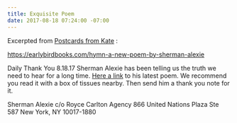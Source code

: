 ```yaml
---
title: Exquisite Poem
date: 2017-08-18 07:24:00 -07:00
---
```


Excerpted from [Postcards from Kate](https://www.postcardsfromkate.org/) :

https://earlybirdbooks.com/hymn-a-new-poem-by-sherman-alexie
 
Daily Thank You 8.18.17 
Sherman Alexie has been telling us the truth we need to hear for a long time. [Here a link](https://earlybirdbooks.com/hymn-a-new-poem-by-sherman-alexie) to his latest poem. We recommend you read it with a box of tissues nearby. Then send him a thank you note for it.

Sherman Alexie
c/o Royce Carlton Agency
866 United Nations Plaza
Ste 587
New York, NY 10017-1880

